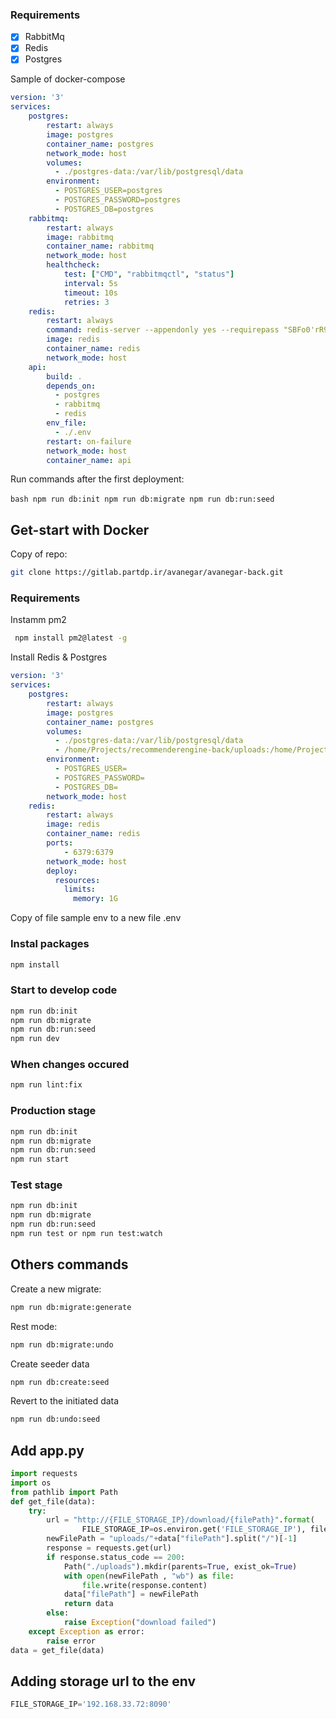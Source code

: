 
### Requirements

- [x] RabbitMq
- [x] Redis
- [x] Postgres

Sample of docker-compose

```yaml
version: '3'
services:
    postgres:
        restart: always
        image: postgres
        container_name: postgres
        network_mode: host
        volumes:
          - ./postgres-data:/var/lib/postgresql/data
        environment:
          - POSTGRES_USER=postgres
          - POSTGRES_PASSWORD=postgres
          - POSTGRES_DB=postgres
    rabbitmq:
        restart: always
        image: rabbitmq
        container_name: rabbitmq
        network_mode: host
        healthcheck:
            test: ["CMD", "rabbitmqctl", "status"]
            interval: 5s
            timeout: 10s
            retries: 3
    redis:
        restart: always
        command: redis-server --appendonly yes --requirepass "SBFo0'rR9LpqY5%GZiZp"
        image: redis
        container_name: redis
        network_mode: host
    api:
        build: .
        depends_on:
          - postgres
          - rabbitmq
          - redis
        env_file:
          - ./.env
        restart: on-failure
        network_mode: host
        container_name: api

```

Run commands after the first deployment:

‍‍‍‍‍‍```bash
npm run db:init
npm run db:migrate
npm run db:run:seed
‍‍‍```

## Get-start with Docker

Copy of repo:

```bash
git clone https://gitlab.partdp.ir/avanegar/avanegar-back.git
```

### Requirements

Instamm pm2

```bash
 npm install pm2@latest -g
```

Install Redis & Postgres

```yaml
version: '3'
services:
    postgres:
        restart: always
        image: postgres
        container_name: postgres
        volumes:
          - ./postgres-data:/var/lib/postgresql/data
          - /home/Projects/recommenderengine-back/uploads:/home/Projects/
        environment:
          - POSTGRES_USER=
          - POSTGRES_PASSWORD=
          - POSTGRES_DB=
        network_mode: host
    redis:
        restart: always
        image: redis
        container_name: redis
        ports:
            - 6379:6379
        network_mode: host
        deploy:
          resources:
            limits:
              memory: 1G
```

Copy of file sample env to a new file .env

### Instal packages

```bash
npm install
```

### Start to develop code

```bash
npm run db:init
npm run db:migrate
npm run db:run:seed
npm run dev
```

### When changes occured

```bash
npm run lint:fix
```

### Production stage

```bash
npm run db:init
npm run db:migrate
npm run db:run:seed
npm run start
```

### Test stage

```bash
npm run db:init
npm run db:migrate
npm run db:run:seed
npm run test or npm run test:watch
```

## Others commands

Create a new migrate:

```bash
npm run db:migrate:generate
```

Rest mode:

```bash
npm run db:migrate:undo
```

Create seeder data

```bash
npm run db:create:seed
```

Revert to the initiated data

```bash
npm run db:undo:seed
```

## Add app.py

```python
import requests
import os
from pathlib import Path
def get_file(data):
    try:
        url = "http://{FILE_STORAGE_IP}/download/{filePath}".format(
                FILE_STORAGE_IP=os.environ.get('FILE_STORAGE_IP'), filePath=data["filePath"])
        newFilePath = "uploads/"+data["filePath"].split("/")[-1]
        response = requests.get(url)
        if response.status_code == 200:
            Path("./uploads").mkdir(parents=True, exist_ok=True)
            with open(newFilePath , "wb") as file:
                file.write(response.content)
            data["filePath"] = newFilePath
            return data
        else:
            raise Exception("download failed")
    except Exception as error:
        raise error
data = get_file(data)
```

## Adding storage url to the env

```javascript
FILE_STORAGE_IP='192.168.33.72:8090'
```